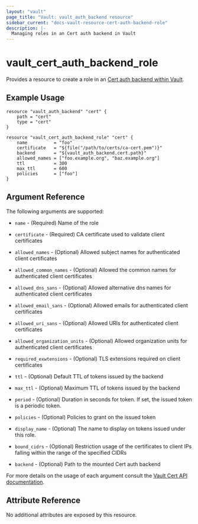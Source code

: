 ```yaml
---
layout: "vault"
page_title: "Vault: vault_auth_backend resource"
sidebar_current: "docs-vault-resource-cert-auth-backend-role"
description: |-
  Managing roles in an Cert auth backend in Vault
---
```


# vault\_cert\_auth\_backend\_role

Provides a resource to create a role in an [Cert auth backend within Vault](https://www.vaultproject.io/docs/auth/cert.html).

## Example Usage

```hcl
resource "vault_auth_backend" "cert" {
    path = "cert"
    type = "cert"
}

resource "vault_cert_auth_backend_role" "cert" {
    name          = "foo"
    certificate   = "${file("/path/to/certs/ca-cert.pem")}"
    backend       = "${vault_auth_backend.cert.path}"
    allowed_names = ["foo.example.org", "baz.example.org"]
    ttl           = 300
    max_ttl       = 600
    policies      = ["foo"]
}
```

## Argument Reference

The following arguments are supported:

* `name` - (Required) Name of the role

* `certificate` - (Required) CA certificate used to validate client certificates

* `allowed_names` - (Optional) Allowed subject names for authenticated client certificates

* `allowed_common_names` - (Optional) Allowed the common names for authenticated client certificates

* `allowed_dns_sans` - (Optional) Allowed alternative dns names for authenticated client certificates

* `allowed_email_sans` - (Optional) Allowed emails for authenticated client certificates

* `allowed_uri_sans` - (Optional) Allowed URIs for authenticated client certificates

* `allowed_organization_units` - (Optional) Allowed organization units for authenticated client certificates

* `required_exwtensions` - (Optional) TLS extensions required on client certificates

* `ttl` - (Optional) Default TTL of tokens issued by the backend

* `max_ttl` - (Optional) Maximum TTL of tokens issued by the backend

* `period` - (Optional) Duration in seconds for token.  If set, the issued token is a periodic token.

* `policies` - (Optional) Policies to grant on the issued token

* `display_name` - (Optional) The name to display on tokens issued under this role.

* `bound_cidrs` - (Optional) Restriction usage of the certificates to client IPs falling within the range of the specified CIDRs

* `backend` - (Optional) Path to the mounted Cert auth backend

For more details on the usage of each argument consult the [Vault Cert API documentation](https://www.vaultproject.io/api/auth/cert/index.html).

## Attribute Reference

No additional attributes are exposed by this resource.
